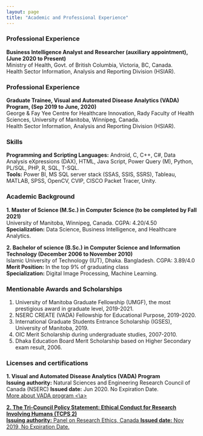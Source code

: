```yaml
---
layout: page
title: "Academic and Professional Experience"
---
```

### Professional Experience
**Business Intelligence Analyst and Researcher (auxiliary appointment), (June 2020 to Present)** <br/>
Ministry of Health, Govt. of British Columbia, Victoria, BC, Canada. <br/>
Health Sector Information, Analysis and Reporting Division (HSIAR).

### Professional Experience
**Graduate Trainee, Visual and Automated Disease Analytics (VADA) Program, (Sep 2019 to June, 2020)** <br/>
George & Fay Yee Centre for Healthcare Innovation, Rady Faculty of Health Sciences, University of Manitoba, Winnipeg, Canada. <br/>
Health Sector Information, Analysis and Reporting Division (HSIAR).

### Skills
**Programming and Scripting Languages:** Android, C, C++, C#, Data Analysis eXpressions (DAX), HTML, Java Script, Power Query (M), Python, PL/SQL, PHP, R, SQL, T-SQL.<br/>
**Tools:** Power BI, MS SQL server stack (SSAS, SSIS, SSRS), Tableau, MATLAB, SPSS, OpenCV, CVIP, CISCO Packet Tracer, Unity.

### Academic Background
**1. Master of Science (M.Sc.) in Computer Science (to be completed by Fall 2021)** <br/> 
University of Manitoba, Winnipeg, Canada. CGPA: 4.20/4.50 <br/>
**Specialization:** Data Science, Business Intelligence, and Healthcare Analytics.

**2. Bachelor of science (B.Sc.) in Computer Science and Information Technology (December 2006 to November 2010)**<br/>
Islamic University of Technology (IUT), Dhaka. Bangladesh. CGPA: 3.89/4.0 <br/>
**Merit Position:** In the top 9% of graduating class <br/>
**Specialization:** Digital Image Processing, Machine Learning.

### Mentionable Awards and Scholarships <br/>
1. University of Manitoba Graduate Fellowship (UMGF), the most prestigious award in graduate level, 2019-2021. <br/>
2. NSERC CREATE (VADA) Fellowship for Educational Purpose, 2019-2020. <br/>
3. International Graduate Students Entrance Scholarship (IGSES), University of Manitoba, 2019. <br/>
4. OIC Merit Scholarship during undergraduate studies, 2007-2010.<br/>
5. Dhaka Education Board Merit Scholarship based on Higher Secondary exam result, 2006.

### Licenses and certifications <br/>
**1. Visual and Automated Disease Analytics (VADA) Program** <br/>
**Issuing authority:** Natural Sciences and Engineering Research Council of Canada (NSERC)
**Issued date:** Jun 2020. No Expiration Date. <br/>
<a href = "https://vada.cs.umanitoba.ca/"> More about VADA program <\a> <br/>

**2. The Tri-Council Policy Statement: Ethical Conduct for Research Involving Humans (TCPS 2)** <br/>
**Issuing authority:** Panel on Research Ethics, Canada
**Issued date:** Nov 2019, No Expiration Date.
